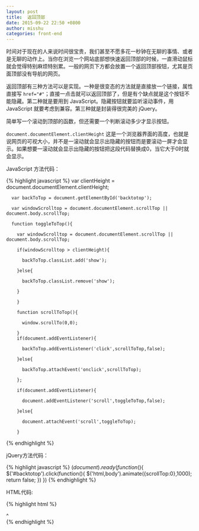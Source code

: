 ```yaml
---
layout: post
title:  返回顶部
date: 2015-09-22 22:50 +0800
author: misshu
categories: front-end
---
```



时间对于现在的人来说时间很宝贵，我们甚至不愿多花一秒钟在无聊的事情、或者是无聊的动作上。当你在浏览一个网站底部想快速返回顶部的时候，一直滑动鼠标就会觉得特别麻烦特别累。一般的网页下方都会放置一个返回顶部按钮，尤其是页面顶部没有导航的网页。

返回顶部有三种方法可以是实现。一种是很变态的方法就是直接放一个链接，属性直接写 `href="#"`；直接一点击就可以返回顶部了，但是有个缺点就是这个按钮不能隐藏。第二种就是要用到 JavaScript。隐藏按钮就要监听滚动事件，用 JavaScript 就要考虑到兼容。第三种就是封装得很完美的 jQuery。

简单写一个滚动到顶部的函数，但还需要一个判断滚动多少才显示按钮。

`document.documentElement.clientHeight` 这是一个浏览器界面的高度，也就是说网页的可视大小，并不是一滚动就会显示出隐藏的按钮而是要滚动一屏才会显示。如果想要一滚动就会显示出隐藏的按钮把这段代码替换成0，当它大于0时就会显示。

JavaScript 方法代码：

{% highlight javascript %}
	  var clientHeight = document.documentElement.clientHeight;

	  var backToTop = document.getElementById('backtotop');

	  var windowScrolltop = document.documentElement.scrollTop || document.body.scrollTop;

	  function toggleToTop(){

	    var windowScrolltop = document.documentElement.scrollTop || document.body.scrollTop;

		if(windowScrolltop > clientHeight){

		  backToTop.classList.add('show');

		}else{

		  backToTop.classList.remove('show');

		}

		}

		function scrollToTop(){

		  window.scrollTo(0,0);
          
		}
		if(document.addEventListener){

		  backToTop.addEventListener('click',scrollToTop,false);

		}else{

		  backToTop.attachEvent('onclick',scrollToTop);

		};

		if(document.addEventListener){

		  document.addEventListener('scroll',toggleToTop,false);

		}else{

		  document.attachEvent('scroll',toggleToTop);

		}
{% endhighlight %}

jQuery方法代码：

{% highlight javascript %}
$(document).ready(function($){
    $('#backtotop').click(function(){
        $('html,body').animate({scrollTop:0},1000);
        return false;
    })
})
{% endhighlight %}

HTML代码:

{% highlight html %}
   <div id="backtotop" class="show">^</div>
{% endhighlight %}